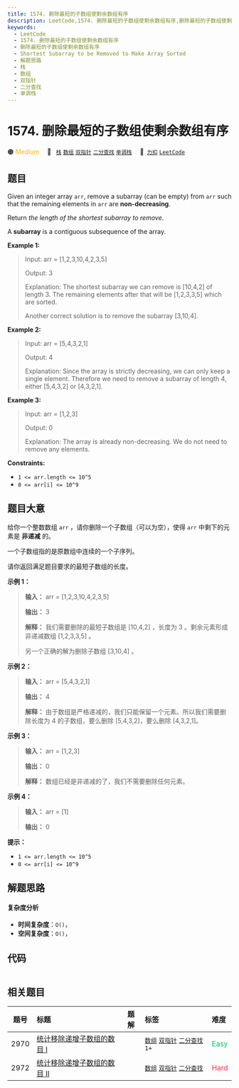 ```yaml
---
title: 1574. 删除最短的子数组使剩余数组有序
description: LeetCode,1574. 删除最短的子数组使剩余数组有序,删除最短的子数组使剩余数组有序,Shortest Subarray to be Removed to Make Array Sorted,解题思路,栈,数组,双指针,二分查找,单调栈
keywords:
  - LeetCode
  - 1574. 删除最短的子数组使剩余数组有序
  - 删除最短的子数组使剩余数组有序
  - Shortest Subarray to be Removed to Make Array Sorted
  - 解题思路
  - 栈
  - 数组
  - 双指针
  - 二分查找
  - 单调栈
---
```


# 1574. 删除最短的子数组使剩余数组有序

🟠 <font color=#ffb800>Medium</font>&emsp; 🔖&ensp; [`栈`](/tag/stack.md) [`数组`](/tag/array.md) [`双指针`](/tag/two-pointers.md) [`二分查找`](/tag/binary-search.md) [`单调栈`](/tag/monotonic-stack.md)&emsp; 🔗&ensp;[`力扣`](https://leetcode.cn/problems/shortest-subarray-to-be-removed-to-make-array-sorted) [`LeetCode`](https://leetcode.com/problems/shortest-subarray-to-be-removed-to-make-array-sorted)

## 题目

Given an integer array `arr`, remove a subarray (can be empty) from `arr` such
that the remaining elements in `arr` are **non-decreasing**.

Return _the length of the shortest subarray to remove_.

A **subarray** is a contiguous subsequence of the array.



**Example 1:**

> Input: arr = [1,2,3,10,4,2,3,5]
> 
> Output: 3
> 
> Explanation: The shortest subarray we can remove is [10,4,2] of length 3. The remaining elements after that will be [1,2,3,3,5] which are sorted.
> 
> Another correct solution is to remove the subarray [3,10,4].

**Example 2:**

> Input: arr = [5,4,3,2,1]
> 
> Output: 4
> 
> Explanation: Since the array is strictly decreasing, we can only keep a single element. Therefore we need to remove a subarray of length 4, either [5,4,3,2] or [4,3,2,1].

**Example 3:**

> Input: arr = [1,2,3]
> 
> Output: 0
> 
> Explanation: The array is already non-decreasing. We do not need to remove any elements.

**Constraints:**

  * `1 <= arr.length <= 10^5`
  * `0 <= arr[i] <= 10^9`


## 题目大意

给你一个整数数组 `arr` ，请你删除一个子数组（可以为空），使得 `arr` 中剩下的元素是 **非递减** 的。

一个子数组指的是原数组中连续的一个子序列。

请你返回满足题目要求的最短子数组的长度。



**示例 1：**

> 
> 
> 
> 
> 
> **输入：** arr = [1,2,3,10,4,2,3,5]
> 
> **输出：** 3
> 
> **解释：** 我们需要删除的最短子数组是 [10,4,2] ，长度为 3 。剩余元素形成非递减数组 [1,2,3,3,5] 。
> 
> 另一个正确的解为删除子数组 [3,10,4] 。

**示例 2：**

> 
> 
> 
> 
> 
> **输入：** arr = [5,4,3,2,1]
> 
> **输出：** 4
> 
> **解释：** 由于数组是严格递减的，我们只能保留一个元素。所以我们需要删除长度为 4 的子数组，要么删除 [5,4,3,2]，要么删除 [4,3,2,1]。
> 
> 

**示例 3：**

> 
> 
> 
> 
> 
> **输入：** arr = [1,2,3]
> 
> **输出：** 0
> 
> **解释：** 数组已经是非递减的了，我们不需要删除任何元素。
> 
> 

**示例 4：**

> 
> 
> 
> 
> 
> **输入：** arr = [1]
> 
> **输出：** 0
> 
> 



**提示：**

  * `1 <= arr.length <= 10^5`
  * `0 <= arr[i] <= 10^9`


## 解题思路

#### 复杂度分析

- **时间复杂度**：`O()`，
- **空间复杂度**：`O()`，

## 代码

```javascript

```

## 相关题目

<!-- prettier-ignore -->
| 题号 | 标题 | 题解 | 标签 | 难度 |
| :------: | :------ | :------: | :------ | :------ |
| 2970 | [统计移除递增子数组的数目 I](https://leetcode.com/problems/count-the-number-of-incremovable-subarrays-i) |  |  [`数组`](/tag/array.md) [`双指针`](/tag/two-pointers.md) [`二分查找`](/tag/binary-search.md) `1+` | <font color=#15bd66>Easy</font> |
| 2972 | [统计移除递增子数组的数目 II](https://leetcode.com/problems/count-the-number-of-incremovable-subarrays-ii) |  |  [`数组`](/tag/array.md) [`双指针`](/tag/two-pointers.md) [`二分查找`](/tag/binary-search.md) | <font color=#ff334b>Hard</font> |